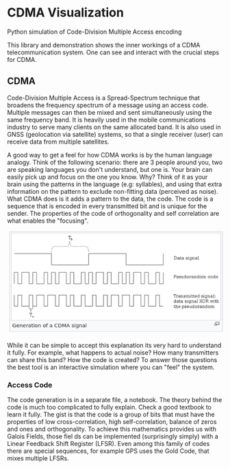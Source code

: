 # CDMA Visualization
Python simulation of Code-Division Multiple Access encoding

This library and demonstration shows the inner workings of a CDMA telecommunication system. 
One can see and interact with the crucial steps for CDMA.

## CDMA
Code-Division Multiple Access is a Spread-Spectrum technique that broadens the frequency spectrum of a 
message using an access code. Multiple messages can then be mixed and sent simultaneously using the same frequency band. It is heavily used in the mobile communications industry to serve many clients on the same allocated band. It is also used in GNSS (geolocation via satellite) systems, so that a single receiver (user) can receive data from multiple satellites.

A good way to get a feel for how CDMA works is by the human language analogy. Think of the following scenario: there are 3 people around you, two are speaking languages you don't understand, but one is.
Your brain can easily pick up and focus on the one you know. Why? Think of it as your brain using the patterns in the language (e.g: syllables), and using that extra information on the pattern to exclude non-fitting data (perceived as noise). What CDMA does is it adds a pattern to the data, the code. The code is a sequence that is encoded in every transmitted bit and is unique for the sender. The properties of the code of orthogonality and self correlation are what enables the "focusing". 

![](generation_diagram.png)

While it can be simple to accept this explanation its very hard to understand it fully. For example, what happens to actual noise? How many transmitters can share this band? How the code is created? To answer those questions the best tool is an interactive simulation where you can "feel" the system.

### Access Code
The code generation is in a separate file, a notebook. The theory behind the code is much too complicated to fully explain. Check a good textbook to learn it fully. The gist is that the code is a group of bits that must have the properties of low cross-correlation, high self-correlation, balance of zeros and ones and orthogonality. To achieve this mathematics provides us with Galois Fields, those fiel ds can be implemented (surprisingly simply) with a Linear Feedback Shift Register (LFSR). Even among this family of codes there are special sequences, for example GPS uses the Gold Code, that mixes multiple LFSRs. 